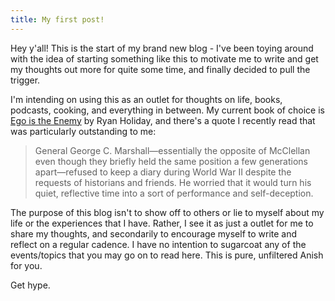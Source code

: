 ```yaml
---
title: My first post!
---
```


Hey y'all! This is the start of my brand new blog - I've been toying around with the idea of starting something like this to motivate me to write and get my thoughts out more for quite some time, and finally decided to pull the trigger.

I'm intending on using this as an outlet for thoughts on life, books, podcasts, cooking, and everything in between. My current book of choice is [Ego is the Enemy](https://www.amazon.com/Ego-Enemy-Ryan-Holiday/dp/1591847818) by Ryan Holiday, and there's a quote I recently read that was particularly outstanding to me:

> General George C. Marshall—essentially the opposite of McClellan even though they briefly held the same position a few generations apart—refused to keep a diary during World War II despite the requests of historians and friends. He worried that it would turn his quiet, reflective time into a sort of performance and self-deception.

The purpose of this blog isn't to show off to others or lie to myself about my life or the experiences that I have. Rather, I see it as just a outlet for me to share my thoughts, and secondarily to encourage myself to write and reflect on a regular cadence. I have no intention to sugarcoat any of the events/topics that you may go on to read here. This is pure, unfiltered Anish for you.

Get hype.
